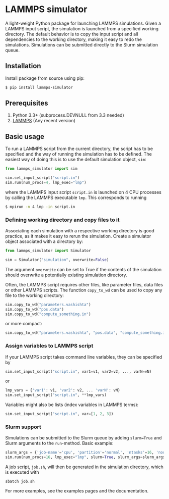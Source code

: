 # LAMMPS simulator
A light-weight Python package for launching LAMMPS simulations. Given a LAMMPS input script, the simulation is launched from a specified working directory. The default behavior is to copy the input script and all dependencies to the working directory, making it easy to redo the simulations. Simulations can be submitted directly to the Slurm simulation queue.

## Installation
Install package from source using pip:
``` bash
$ pip install lammps-simulator
```

## Prerequisites
1. Python 3.3+ (subprocess.DEVNULL from 3.3 needed)
2. [LAMMPS](https://lammps.sandia.gov/) (Any recent version)

## Basic usage
To run a LAMMPS script from the current directory, the script has to be specified and the way of running the simulation has to be defined. The easiest way of doing this is to use the default simulation object, `sim`:
``` python
from lammps_simulator import sim

sim.set_input_script("script.in")
sim.run(num_procs=4, lmp_exec="lmp")
```
where the LAMMPS input script ```script.in``` is launched on 4 CPU processes by calling the LAMMPS executable ```lmp```. This corresponds to running
``` bash
$ mpirun -n 4 lmp -in script.in
```

### Defining working directory and copy files to it
Associating each simulation with a respective working directory is good practice, as it makes it easy to rerun the simulation. Create a simulator object associated with a directory by:
``` python
from lammps_simulator import Simulator

sim = Simulator("simulation", overwrite=False)
```
The argument `overwrite` can be set to True if the contents of the simulation should overwrite a potentially existing simulation directory. 

Often, the LAMMPS script requires other files, like parameter files, data files or other LAMMPS scripts. The function ```copy_to_wd``` can be used to copy any file to the working directory:
``` python
sim.copy_to_wd("parameters.vashishta")
sim.copy_to_wd("pos.data")
sim.copy_to_wd("compute_something.in")
```
or more compact:
``` python
sim.copy_to_wd("parameters.vashishta", "pos.data", "compute_something.in")
```

### Assign variables to LAMMPS script
If your LAMMPS script takes command line variables, they can be specified by
``` python
sim.set_input_script("script.in", var1=v1, var2=v2, ..., varN=vN)
```
or

``` python
lmp_vars = {'var1': v1, 'var2': v2, ... 'varN': vN}
sim.set_input_script("script.in", **lmp_vars)
```

Variables might also be lists (index variables in LAMMPS terms):
``` python
sim.set_input_script("script.in", var=[1, 2, 3])
```

### Slurm support
Simulations can be submitted to the Slurm queue by adding `slurm=True` and Slurm arguments to the `run`-method. Basic example:
``` python
slurm_args = {'job-name'='cpu', 'partition'='normal', 'ntasks'=16, 'nodes'=1}
sim.run(num_procs=16, lmp_exec="lmp", slurm=True, slurm_args=slurm_args)
```
A job script, `job.sh`, will then be generated in the simulation directory, which is executed with
```
sbatch job.sh
```

For more examples, see the examples pages and the documentation.
